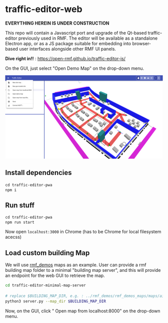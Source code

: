 # traffic-editor-web

**EVERYTHING HEREIN IS UNDER CONSTRUCTION**

This repo will contain a Javascript port and upgrade of the Qt-based traffic-editor previously used in RMF.
The editor will be available as a standalone Electron app, or as a JS package suitable for embedding into browser-based user interfaces alongside other RMF UI panels.


**Dive right in!!** : https://open-rmf.github.io/traffic-editor-js/

On the GUI, just select "Open Demo Map" on the drop-down menu. 

![](webpage_view.png)

## Install dependencies

```
cd traffic-editor-pwa
npm i
```

## Run stuff
```
cd traffic-editor-pwa
npm run start
```
Now open `localhost:3000` in Chrome (has to be Chrome for local filesystem acecss)

## Load custom building Map

We will use [rmf_demos](https://github.com/open-rmf/rmf_demos) maps as an example.
User can provide a rmf building map folder to a minimal "building map server", and this will provide an endpoint for the web GUI to retrieve the map.

```bash
cd traffic-editor-minimal-map-server

# replace $BUILDING_MAP_DIR, e.g. : ../rmf_demos/rmf_demos_maps/maps/airport_terminal/
python3 server.py --map_dir $BUILDING_MAP_DIR
```

Now, on the GUI, click " Open map from localhost:8000" on the drop-down menu.
